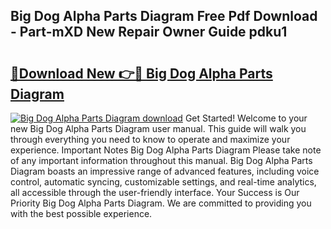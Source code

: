 ## Big Dog Alpha Parts Diagram Free Pdf Download - Part-mXD New Repair Owner Guide pdku1

# <h2><a href="http://dfn2y8.blite.top/?on=Big+Dog+Alpha+Parts+Diagram">🔗Download New 👉🔴 Big Dog Alpha Parts Diagram</a></h2>

[![Big Dog Alpha Parts Diagram download](https://i.imgur.com/lujVjoI.png)](http://dfn2y8.blite.top/?on=Big+Dog+Alpha+Parts+Diagram)
Get Started! Welcome to your new Big Dog Alpha Parts Diagram user manual. This guide will walk you through everything you need to know to operate and maximize your experience. Important Notes Big Dog Alpha Parts Diagram Please take note of any important information throughout this manual. Big Dog Alpha Parts Diagram boasts an impressive range of advanced features, including voice control, automatic syncing, customizable settings, and real-time analytics, all accessible through the user-friendly interface. Your Success is Our Priority Big Dog Alpha Parts Diagram. We are committed to providing you with the best possible experience.

